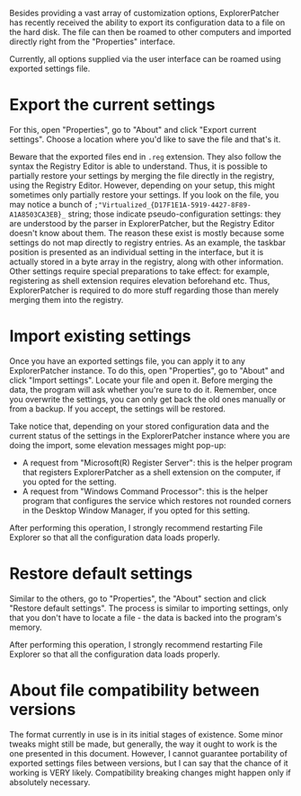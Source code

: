 Besides providing a vast array of customization options, ExplorerPatcher has recently received the ability to export its configuration data to a file on the hard disk. The file can then be roamed to other computers and imported directly right from the "Properties" interface.

Currently, all options supplied via the user interface can be roamed using exported settings file.

# Export the current settings

For this, open "Properties", go to "About" and click "Export current settings". Choose a location where you'd like to save the file and that's it.

Beware that the exported files end in `.reg` extension. They also follow the syntax the Registry Editor is able to understand. Thus, it is possible to partially restore your settings by merging the file directly in the registry, using the Registry Editor. However, depending on your setup, this might sometimes only partially restore your settings. If you look on the file, you may notice a bunch of `;"Virtualized_{D17F1E1A-5919-4427-8F89-A1A8503CA3EB}_` string; those indicate pseudo-configuration settings: they are understood by the parser in ExplorerPatcher, but the Registry Editor doesn't know about them. The reason these exist is mostly because some settings do not map directly to registry entries. As an example, the taskbar position is presented as an individual setting in the interface, but it is actually stored in a byte array in the registry, along with other information. Other settings require special preparations to take effect: for example, registering as shell extension requires elevation beforehand etc. Thus, ExplorerPatcher is required to do more stuff regarding those than merely merging them into the registry.

# Import existing settings

Once you have an exported settings file, you can apply it to any ExplorerPatcher instance. To do this, open "Properties", go to "About" and click "Import settings". Locate your file and open it. Before merging the data, the program will ask whether you're sure to do it. Remember, once you overwrite the settings, you can only get back the old ones manually or from a backup. If you accept, the settings will be restored.

Take notice that, depending on your stored configuration data and the current status of the settings in the ExplorerPatcher instance where you are doing the import, some elevation messages might pop-up:

* A request from "Microsoft(R) Register Server": this is the helper program that registers ExplorerPatcher as a shell extension on the computer, if you opted for the setting.
* A request from "Windows Command Processor": this is the helper program that configures the service which restores not rounded corners in the Desktop Window Manager, if you opted for this setting.

After performing this operation, I strongly recommend restarting File Explorer so that all the configuration data loads properly.

# Restore default settings

Similar to the others, go to "Properties", the "About" section and click "Restore default settings". The process is similar to importing settings, only that you don't have to locate a file - the data is backed into the program's memory.

After performing this operation, I strongly recommend restarting File Explorer so that all the configuration data loads properly.

# About file compatibility between versions

The format currently in use is in its initial stages of existence. Some minor tweaks might still be made, but generally, the way it ought to work is the one presented in this document. However, I cannot guarantee portability of exported settings files between versions, but I can say that the chance of it working is VERY likely. Compatibility breaking changes might happen only if absolutely necessary.